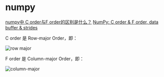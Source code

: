 # numpy

[numpy中 C order与F order的区别是什么？](https://www.zhihu.com/question/23798415)
[NumPy: C order & F order, data buffer & strides](https://zhuanlan.zhihu.com/p/454916593)

C order 是 Row-major Order，即：

![row major](https://pic3.zhimg.com/80/v2-486354b994cc21e4baa1ffa7241cfada_720w.webp)

F order 是 Column-major Order，即：

![column-major](https://pic4.zhimg.com/80/v2-32581c35be18305f810bbfbe853d376b_720w.webp)
